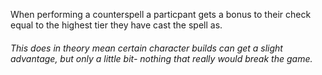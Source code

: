 When performing a counterspell a particpant gets a bonus to their check equal to the highest tier they have cast the spell as.

###### This does in theory mean certain character builds can get a slight advantage, but only a little bit- nothing that really would break the game.
